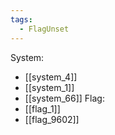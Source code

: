 ```yaml
---
tags:
  - FlagUnset
---
```

System:
- [[system_4]]
- [[system_1]]
- [[system_66]]
Flag:
- [[flag_1]]
- [[flag_9602]]
